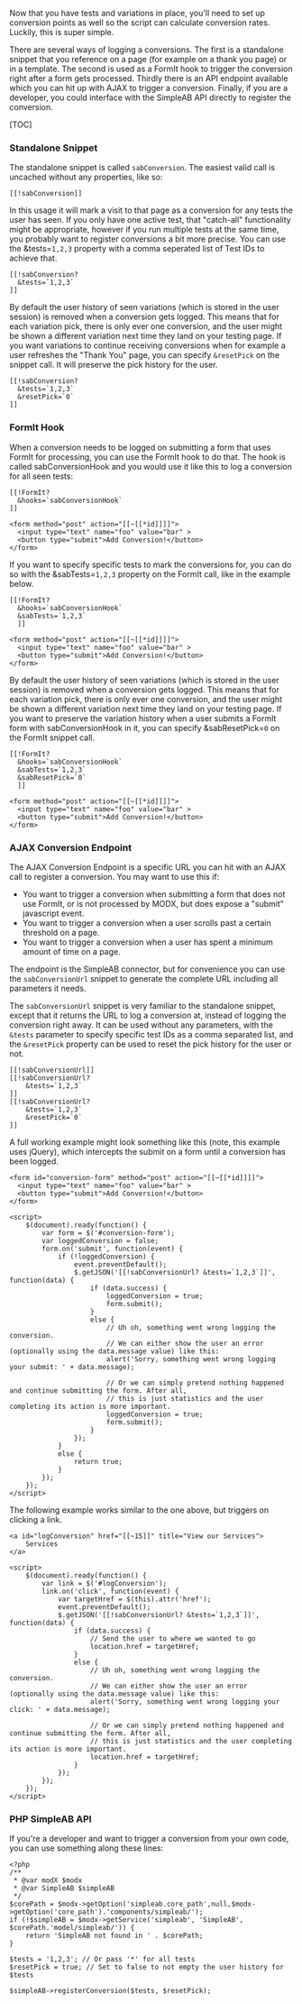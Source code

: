 Now that you have tests and variations in place, you'll need to set up conversion points as well so the script can calculate conversion rates. Luckily, this is super simple.

There are several ways of logging a conversions. The first is a standalone snippet that you reference on a page (for example on a thank you page) or in a template. The second is used as a FormIt hook to trigger the conversion right after a form gets processed. Thirdly there is an API endpoint available which you can hit up with AJAX to trigger a conversion. Finally, if you are a developer, you could interface with the SimpleAB API directly to register the conversion.

[TOC]

### Standalone Snippet

The standalone snippet is called `sabConversion`. The easiest valid call is uncached without any properties, like so:

````
[[!sabConversion]]
````

In this usage it will mark a visit to that page as a conversion for any tests the user has seen. If you only have one active test, that "catch-all" functionality might be appropriate, however if you run multiple tests at the same time, you probably want to register conversions a bit more precise. You can use the &tests=`1,2,3` property with a comma seperated list of Test IDs to achieve that.

````
[[!sabConversion? 
  &tests=`1,2,3`
]]
````

By default the user history of seen variations (which is stored in the user session) is removed when a conversion gets logged. This means that for each variation pick, there is only ever one conversion, and the user might be shown a different variation next time they land on your testing page. If you want variations to continue receiving conversions when for example a user refreshes the "Thank You" page, you can specify `&resetPick` on the snippet call. It will preserve the pick history for the user.

````
[[!sabConversion? 
  &tests=`1,2,3`
  &resetPick=`0`
]]
````

### FormIt Hook

When a conversion needs to be logged on submitting a form that uses FormIt for processing, you can use the FormIt hook to do that. The hook is called sabConversionHook and you would use it like this to log a conversion for all seen tests:

````
[[!FormIt?
  &hooks=`sabConversionHook`
]]

<form method="post" action="[[~[[*id]]]]">
  <input type="text" name="foo" value="bar" >
  <button type="submit">Add Conversion!</button>
</form>
````

If you want to specify specific tests to mark the conversions for, you can do so with the &sabTests=`1,2,3` property on the FormIt call, like in the example below.

````
[[!FormIt?
  &hooks=`sabConversionHook`
  &sabTests=`1,2,3`
  ]]

<form method="post" action="[[~[[*id]]]]">
  <input type="text" name="foo" value="bar" >
  <button type="submit">Add Conversion!</button>
</form>
````

By default the user history of seen variations (which is stored in the user session) is removed when a conversion gets logged. This means that for each variation pick, there is only ever one conversion, and the user might be shown a different variation next time they land on your testing page. If you want to preserve the variation history when a user submits a FormIt form with sabConversionHook in it, you can specify &sabResetPick=`0` on the FormIt snippet call.

````
[[!FormIt?
  &hooks=`sabConversionHook`
  &sabTests=`1,2,3`
  &sabResetPick=`0`
  ]]

<form method="post" action="[[~[[*id]]]]">
  <input type="text" name="foo" value="bar" >
  <button type="submit">Add Conversion!</button>
</form>
````

### AJAX Conversion Endpoint

The AJAX Conversion Endpoint is a specific URL you can hit with an AJAX call to register a conversion. You may want to use this if:

- You want to trigger a conversion when submitting a form that does not use FormIt, or is not processed by MODX, but does expose a "submit" javascript event.
- You want to trigger a conversion when a user scrolls past a certain threshold on a page.
- You want to trigger a conversion when a user has spent a minimum amount of time on a page.

The endpoint is the SimpleAB connector, but for convenience you can use the `sabConversionUrl` snippet to generate the complete URL including all parameters it needs.

The `sabConversionUrl` snippet is very familiar to the standalone snippet, except that it returns the URL to log a conversion at, instead of logging the conversion right away. It can be used without any parameters, with the `&tests` parameter to specify specific test IDs as a comma separated list, and the `&resetPick` property can be used to reset the pick history for the user or not.

````
[[!sabConversionUrl]]
[[!sabConversionUrl? 
    &tests=`1,2,3`
]]
[[!sabConversionUrl? 
    &tests=`1,2,3`
    &resetPick=`0`
]]
````

A full working example might look something like this (note, this example uses jQuery), which intercepts the submit on a form until a conversion has been logged.

````
<form id="conversion-form" method="post" action="[[~[[*id]]]]">
  <input type="text" name="foo" value="bar" >
  <button type="submit">Add Conversion!</button>
</form>

<script>
    $(document).ready(function() {
        var form = $('#conversion-form');
        var loggedConversion = false;
        form.on('submit', function(event) {
            if (!loggedConversion) {
                event.preventDefault();
                $.getJSON('[[!sabConversionUrl? &tests=`1,2,3`]]', function(data) {
                    if (data.success) {
                        loggedConversion = true;
                        form.submit();
                    }
                    else {
                        // Uh oh, something went wrong logging the conversion.
                        // We can either show the user an error (optionally using the data.message value) like this:
                        alert('Sorry, something went wrong logging your submit: ' + data.message);
                        
                        // Or we can simply pretend nothing happened and continue submitting the form. After all,
                        // this is just statistics and the user completing its action is more important.
                        loggedConversion = true;
                        form.submit();
                    }
                });
            }
            else {
                return true;
            }
        });
    });
</script>
````

The following example works similar to the one above, but triggers on clicking a link.

````
<a id="logConversion" href="[[~15]]" title="View our Services">
    Services
</a>

<script>
    $(document).ready(function() {
        var link = $('#logConversion');
        link.on('click', function(event) {
            var targetHref = $(this).attr('href');
            event.preventDefault();
            $.getJSON('[[!sabConversionUrl? &tests=`1,2,3`]]', function(data) {
                if (data.success) {
                    // Send the user to where we wanted to go
                    location.href = targetHref;
                }
                else {
                    // Uh oh, something went wrong logging the conversion.
                    // We can either show the user an error (optionally using the data.message value) like this:
                    alert('Sorry, something went wrong logging your click: ' + data.message);
                    
                    // Or we can simply pretend nothing happened and continue submitting the form. After all,
                    // this is just statistics and the user completing its action is more important.
                    location.href = targetHref;
                }
            });
        });
    });
</script>
````

### PHP SimpleAB API

If you're a developer and want to trigger a conversion from your own code, you can use something along these lines:

````
<?php
/**
 * @var modX $modx
 * @var SimpleAB $simpleAB
 */
$corePath = $modx->getOption('simpleab.core_path',null,$modx->getOption('core_path').'components/simpleab/');
if (!$simpleAB = $modx->getService('simpleab', 'SimpleAB', $corePath.'model/simpleab/')) {
    return 'SimpleAB not found in ' . $corePath;
}

$tests = '1,2,3'; // Or pass '*' for all tests
$resetPick = true; // Set to false to not empty the user history for $tests

$simpleAB->registerConversion($tests, $resetPick);
````